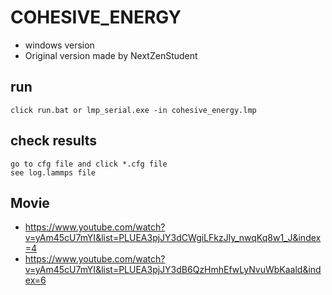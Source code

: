 
# COHESIVE_ENERGY
- windows version
- Original version made by NextZenStudent


## run
	click run.bat or lmp_serial.exe -in cohesive_energy.lmp


## check results
	go to cfg file and click *.cfg file
	see log.lammps file


## Movie
- https://www.youtube.com/watch?v=yAm45cU7mYI&list=PLUEA3pjJY3dCWgiLFkzJly_nwqKq8w1_J&index=4
- https://www.youtube.com/watch?v=yAm45cU7mYI&list=PLUEA3pjJY3dB6QzHmhEfwLyNvuWbKaald&index=6